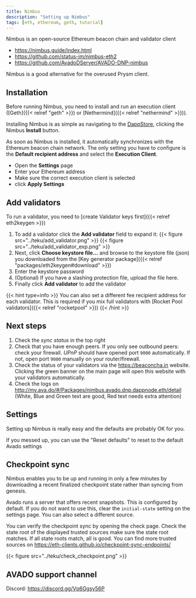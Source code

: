 ```yaml
---
title: Nimbus
description: "Setting up Nimbus"
tags: [eth, ethereum, geth, tutorial]
---
```


Nimbus is an open-source Ethereum beacon chain and validator client

* https://nimbus.guide/index.html
* https://github.com/status-im/nimbus-eth2
* https://github.com/AvadoDServer/AVADO-DNP-nimbus

Nimbus is a good alternative for the overused Prysm client.

## Installation

Before running Nimbus, you need to install and run an execution client ([Geth]({{< relref "geth" >}}) or [Nethermind]({{< relref "nethermind" >}})).

Installing Nimbus is as simple as navigating to the [DappStore](http://my.ava.do/#/installer), clicking the Nimbus **Install** button.

As soon as Nimbus is installed, it automatically synchronizes with the Ethereum beacon chain network. The only setting you have to configure is the **Default recipient address** and select the **Execution Client**.

* Open the **Settings** page
* Enter your Ethereum address
* Make sure the correct execution client is selected
* click **Apply Settings**

## Add validators

To run a validator, you need to [create Validator keys first]({{< relref eth2keygen >}})

1. To add a validator click the **Add validator** field to expand it:
   {{< figure src="../teku/add_validator.png" >}}
   {{< figure src="../teku/add_validator_exp.png" >}}
2. Next, click **Choose keystore file...** and browse to the keystore file (json) you downloaded from the [Key generator package]({{< relref "packages/eth2keygen#download" >}})
3. Enter the keystore password
4. (Optional) If you have a slashing protection file, upload the file here.
5. Finally click **Add validator** to add the validator

{{< hint type=info >}}
You can also set a different fee recipient address for each validator. This is required if you mix full validators with [Rocket Pool validators]({{< relref "rocketpool" >}})
{{< /hint >}}

## Next steps

1. Check the _sync status_ in the top right
2. Check that you have enough peers. If you only see outbound peers: check your firewall. _UPnP_ should have opened port `9000` automatically. If not, open port `9000` manually on your router/firewall.
3. Check the status of your validators via  the <https://beaconcha.in> website. Clicking the green banner on the main page will open this website with your validators automatically.
4. Check the logs on <http://my.ava.do/#/Packages/nimbus.avado.dnp.dappnode.eth/detail> (White, Blue and Green text are good, Red text needs extra attention)

## Settings

Setting up Nimbus is really easy and the defaults are probably OK for you.

If you messed up, you can use the "Reset defaults" to reset to the default Avado settings

## Checkpoint sync

Nimbus enables you to be up and running in only a few minutes by downloading a recent finalized checkpoint state rather than syncing from genesis.

Avado runs a server that offers recent snapshots. This is configured by default.
If you do not want to use this, clear the `initial-state` setting on the settings page. You can also select a different source.

You can verify the checkpoint sync by opening the check page. 
Check the state root of the displayed trusted sources make sure the state root matches. If all state roots match, all is good. You can find more trusted sources on <https://eth-clients.github.io/checkpoint-sync-endpoints/>

{{< figure src="../teku/check_checkpoint.png" >}}


## AVADO support channel
Discord: https://discord.gg/Vp6Ggsy56P
